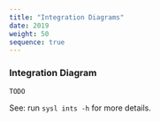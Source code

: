 ```yaml
---
title: "Integration Diagrams"
date: 2019
weight: 50
sequence: true
---
```


### Integration Diagram
`TODO`

See: run `sysl ints -h` for more details.